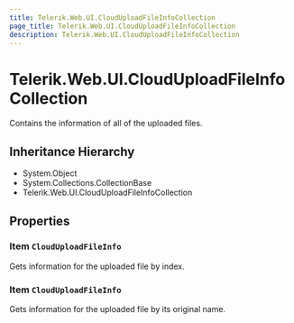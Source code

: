 ```yaml
---
title: Telerik.Web.UI.CloudUploadFileInfoCollection
page_title: Telerik.Web.UI.CloudUploadFileInfoCollection
description: Telerik.Web.UI.CloudUploadFileInfoCollection
---
```


# Telerik.Web.UI.CloudUploadFileInfoCollection

Contains the information of all of the uploaded files.

## Inheritance Hierarchy

* System.Object
* System.Collections.CollectionBase
* Telerik.Web.UI.CloudUploadFileInfoCollection

## Properties

###  Item `CloudUploadFileInfo`

Gets information for the uploaded file by index.

###  Item `CloudUploadFileInfo`

Gets information for the uploaded file by its original name.

